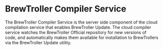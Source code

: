 # BrewTroller Compiler Service

The BrewTroller Compiler Service is the server side component of the cloud compilation service that enables BrewTroller Update. The cloud compiler service watches the BrewTroller Official repository for new versions of code, and automatically makes them available for installation to BrewTrollers via the BrewTroller Update utility.

